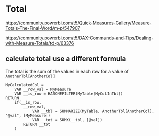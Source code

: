 # Total

https://community.powerbi.com/t5/Quick-Measures-Gallery/Measure-Totals-The-Final-Word/m-p/547907

https://community.powerbi.com/t5/DAX-Commands-and-Tips/Dealing-with-Measure-Totals/td-p/63376

## calculate total use a different formula
The total is the sum of the values in each row for a value of `AnotherTbl[AnotherCol]`
```
MyCalculatedCol = 
    VAR __row_val = MyMeasure    
    VAR __is_row = HASONEFILTER(MyTable[MyColInTbl])
RETURN
    if(__is_row, 
        __row_val, 
            VAR __tbl = SUMMARIZE(MyTable, AnotherTbl[AnotherCol], "@val", [MyMeasure]) 
            VAR __tot = SUMX(__tbl, [@val])
        RETURN __tot
    )
```
